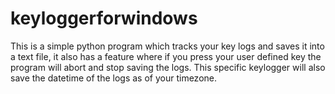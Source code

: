 # keyloggerforwindows
This is a simple python program which tracks your key logs and saves it into a text file, it also has a feature where if you press your user defined key the program will abort and stop saving the logs.
This specific keylogger will also save the datetime of the logs as of your timezone.
